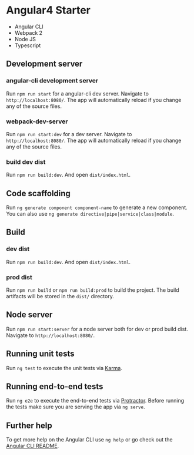 # Angular4 Starter

- Angular CLI
- Webpack 2
- Node JS
- Typescript

## Development server

### angular-cli development server

Run `npm run start` for a angular-cli dev server. Navigate to `http://localhost:8080/`. The app will automatically reload if you change any of the source files.

### webpack-dev-server

Run `npm run start:dev` for a dev server. Navigate to `http://localhost:8080/`. The app will automatically reload if you change any of the source files.

### build dev dist

Run `npm run build:dev`. And open `dist/index.html`.

## Code scaffolding

Run `ng generate component component-name` to generate a new component. You can also use `ng generate directive|pipe|service|class|module`.

## Build

### dev dist

Run `npm run build:dev`. And open `dist/index.html`.

### prod dist

Run `npm run build` or `npm run build:prod` to build the project. The build artifacts will be stored in the `dist/` directory.

## Node server

Run `npm run start:server` for a node server both for dev or prod build dist. Navigate to `http://localhost:8080/`. 

## Running unit tests

Run `ng test` to execute the unit tests via [Karma](https://karma-runner.github.io).

## Running end-to-end tests

Run `ng e2e` to execute the end-to-end tests via [Protractor](http://www.protractortest.org/).
Before running the tests make sure you are serving the app via `ng serve`.

## Further help

To get more help on the Angular CLI use `ng help` or go check out the [Angular CLI README](https://github.com/angular/angular-cli/blob/master/README.md).

